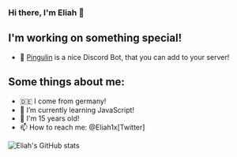 ### Hi there, I'm Eliah 👋

## I'm working on something special!
- 🔭 [Pingulin](https://pingulin.me/) is a nice Discord Bot, that you can add to your server!

## Some things about me: 
- 🇩🇪 I come from germany!
- 🌱 I’m currently learning JavaScript!
- 👀 I'm 15 years old!
- 📫 How to reach me: @Eliah1x[Twitter]

![Eliah's GitHub stats](https://github-readme-stats.vercel.app/api?username=EliahDE&show_icons=true&theme=radical)
